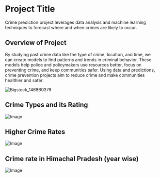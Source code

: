 

# Project Title

Crime prediction project leverages data analysis and machine learning techniques to forecast where and when crimes are likely to occur. 


## Overview of Project

By studying past crime data like the type of crime, location, and time, we can create models to find patterns and trends in criminal behavior. These models help police and policymakers use resources better, focus on preventing crime, and keep communities safer. Using data and predictions, crime prevention projects aim to reduce crime and make communities healthier and safer.

![Bigstock_146860376](https://github.com/CharulTanwar/Crime-Prediction-System/assets/166132694/c3207a9a-5f57-4c0a-9774-f3ed39812bd9)


## Crime Types and its Rating

![Image](https://github.com/user-attachments/assets/faad93d1-f914-4aca-a494-c3c9f017bf9a)
## Higher Crime Rates

![Image](https://github.com/user-attachments/assets/79e5e117-d8d1-47dd-9ced-bdd2a92e71ae)
## Crime rate in Himachal Pradesh (year wise)

![Image](https://github.com/user-attachments/assets/3572aec9-7c27-48d0-b38a-080d9215b82c)

